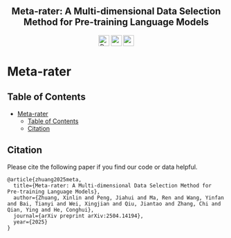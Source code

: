 <div align="center">
 <h2 align="center">Meta-rater: A Multi-dimensional Data Selection Method for Pre-training Language Models</h2>

<a href="https://arxiv.org/abs/2504.14194" target="_blank"><img src="https://img.shields.io/badge/arXiv-Meta_rater-red?style=badge&logo=arXiv" alt="Paper PDF" height="25"></a>
<a href='https://opendatalab.com/OpenDataLab/SlimPajama-Meta-rater'><img src='https://img.shields.io/badge/OpenDataLab-SlimPajama_Meta_rater-green' height="25"></a>
<a href='https://huggingface.co/datasets/opendatalab/Meta-rater'><img src='https://img.shields.io/badge/%F0%9F%A4%97%20Hugging%20Face-Meta_rater-yellow' height="25"></a>
</div>

# Meta-rater

## Table of Contents

- [Meta-rater](#meta-rater)
  - [Table of Contents](#table-of-contents)
  - [Citation](#citation)


## Citation
Please cite the following paper if you find our code or data helpful.
```
@article{zhuang2025meta,
  title={Meta-rater: A Multi-dimensional Data Selection Method for Pre-training Language Models},
  author={Zhuang, Xinlin and Peng, Jiahui and Ma, Ren and Wang, Yinfan and Bai, Tianyi and Wei, Xingjian and Qiu, Jiantao and Zhang, Chi and Qian, Ying and He, Conghui},
  journal={arXiv preprint arXiv:2504.14194},
  year={2025}
}
```
